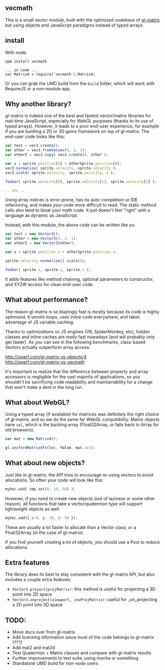 ## vecmath

This is a small vector module, built with the optimized codebase of [gl-matrix](https://github.com/toji/gl-matrix) but using objects and JavaScript paradigms instead of typed arrays. 

## install

With node:

```
npm install vecmath

... in code ...
var Matrix4 = require('vecmath').Matrix4;
```

Or you can grab the UMD build from the `build` folder, which will work with RequireJS or a non-module app.

## Why another library?

gl-matrix is indeed one of the best and fastest vector/matrix libraries for real-time JavaScript, especially for WebGL purposes (thanks to its use of typed arrays). However, it leads to a poor end-user experience, for example if you are buidling a 2D or 3D game framework on top of gl-matrix. The end-user code looks like this:

```javascript
var test = vec3.create();
var other = vec3.fromValues(5, 2, 1);
var other2 = vec3.copy( vec3.create(), other );

var x = sprite.position[0] + otherSprite.position[0];
vec3.normalize( sprite.velocity, sprite.velocity );
vec3.scale( sprite.velocity, sprite.velocity, 5 );

foobar( sprite.velocity[0], sprite.velocity[1], sprite.velocity[2] );

.. etc ..
```

Using array indices is error-prone, has no auto-completion or IDE refactoring, and makes your code more difficult to read. The static method calls also tend to bloat your math code. It just doesn't feel "right" with a language as dynamic as JavaScript. 


Instead, with this module, the above code can be written like so:

```javascript
var test = new Vector3();
var other = new Vector3(5, 2, 1);
var other2 = new Vector3(other);

var x = sprite.position.x + otherSprite.position.x;

sprite.velocity.normalize().scale(5);

foobar( sprite.x, sprite.y, sprite.z );
```

It adds features like method chaining, optional parameters to constructor, and XYZW access for clean end-user code. 

## What about performance?

The reason gl-matrix is so blazingly fast is mostly because its code is highly optimized. It unrolls loops, uses inline code everywhere, and takes advantage of JS variable caching. 

Thanks to optimizations on JS engines (V8, SpiderMonkey, etc), hidden classes and inline caches are _really_ fast nowadays (and will probably only get faster). As you can see in the following benchmarks, class-based Vectors actually outperform array access:
 
http://jsperf.com/gl-matrix-vs-objects/4  
http://jsperf.com/gl-matrix-vs-vecmath

It's important to realize that the difference between property and array accessors is negligible for the vast majority of applications, so you shouldn't be sacrificing code readability and maintainability for a change that won't make a dent in the long run.

## What about WebGL?

Using a typed array (if available) for matrices was definitely the right choice of gl-matrix, and so we do the same for WebGL compatibility. Matrix objects have `val`, which is the backing array (Float32Array, or falls back to Array for old browsers).

```javascript
var mat = new Matrix4();

gl.uniformMatrix4fv(loc, false, mat.val);
```

## What about new objects?

Just like in gl-matrix, the API tries to encourage re-using vectors to avoid allocations. So often your code will look like this:

```javascript
myVec.add( tmp.set(0, 10, 50) );
```

However, if you need to create new objects (out of laziness or some other reason), all functions that take a vector/quaternion type will support lightweight objects as well:

```javascript
myVec.add({ x:0, y: 10, z: 50 });
```

These are usually a lot faster to allocate than a Vector class, or a Float32Array (in the case of gl-matrix). 

If you find yourself creating a lot of objects, you should use a Pool to reduce allocations. 

## Extra features

The library does its best to stay consistent with the gl-matrix API, but also includes a couple extra features:

- `Vector3.project(projMatrix)`: this method is useful for projecting a 3D point into 2D space
- `Vector3.unproject(viewport, invProjMatrix)`: useful for _un_projecting a 2D point into 3D space

## TODO:

- Move docs over from gl-matrix
- Add licensing information since most of the code belongs to gl-matrix (???)
- Add mat2 and mat2d
- Test Quaternion + Matrix classes and compare with gl-matrix results
- Further improvements to test suite, using mocha or something
- Standalone UMD build for non-node users